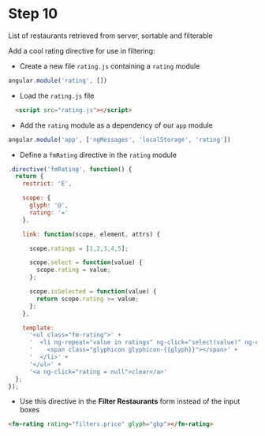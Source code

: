 # Step 10

List of restaurants retrieved from server, sortable and filterable

Add a cool rating directive for use in filtering:

* Create a new file `rating.js` containing a `rating` module

```js
angular.module('rating', [])
```

* Load the `rating.js` file

```html
  <script src="rating.js"></script>

```

* Add the `rating` module as a dependency of our `app` module

```js
angular.module('app', ['ngMessages', 'localStorage', 'rating'])
```

* Define a `fmRating` directive in the `rating` module

```js
.directive('fmRating', function() {
  return {
    restrict: 'E',

    scope: {
      glyph: '@',
      rating: '='
    },

    link: function(scope, element, attrs) {

      scope.ratings = [1,2,3,4,5];

      scope.select = function(value) {
        scope.rating = value;
      };

      scope.isSelected = function(value) {
        return scope.rating >= value;
      };
    },

    template:
      '<ul class="fm-rating">' +
      '  <li ng-repeat="value in ratings" ng-click="select(value)" ng-class="{selected: isSelected(value)}">' +
      '    <span class="glyphicon glyphicon-{{glyph}}"></span>' +
      '  </li>' +
      '</ul>' +
      '<a ng-click="rating = null">clear</a>'
  };
});
```

* Use this directive in the **Filter Restaurants** form instead of the input boxes

```html
<fm-rating rating="filters.price" glyph="gbp"></fm-rating>
```